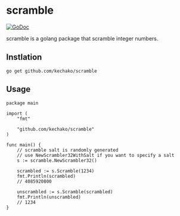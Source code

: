 # scramble

[![GoDoc](https://godoc.org/github.com/kechako/scramble?status.svg)](https://godoc.org/github.com/kechako/scramble)

scramble is a golang package that scramble integer numbers.

## Instlation

``` console
go get github.com/kechako/scramble
```

## Usage

``` golang
package main

import (
	"fmt"

	"github.com/kechako/scramble"
)

func main() {
	// scramble salt is randomly generated
	// use NewScrambler32WithSalt if you want to specify a salt
	s := scramble.NewScrambler32()

	scrambled := s.Scramble(1234)
	fmt.Println(scrambled)
	// 4085920800

	unscrambled := s.Scramble(scrambled)
	fmt.Println(unscrambled)
	// 1234
}
```
